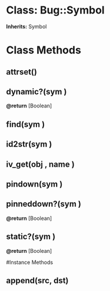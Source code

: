 # Class: Bug::Symbol
**Inherits:** Symbol
    



# Class Methods
## attrset() [](#method-c-attrset)
## dynamic?(sym ) [](#method-c-dynamic?)
**@return** [Boolean] 

## find(sym ) [](#method-c-find)
## id2str(sym ) [](#method-c-id2str)
## iv_get(obj , name ) [](#method-c-iv_get)
## pindown(sym ) [](#method-c-pindown)
## pinneddown?(sym ) [](#method-c-pinneddown?)
**@return** [Boolean] 

## static?(sym ) [](#method-c-static?)
**@return** [Boolean] 


#Instance Methods
## append(src, dst) [](#method-i-append)

